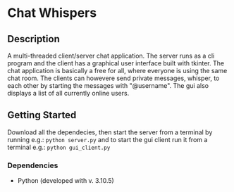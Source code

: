 # Chat Whispers

## Description

A multi-threaded client/server chat application. The server runs as a cli program and the client has a graphical user interface built with tkinter. The chat application is basically a free for all, where everyone is using the same chat room. The clients can howevere send private messages, whisper, to each other by starting the messages with "@username". The gui also displays a list of all currently online users.

## Getting Started

Download all the dependecies, then start the server from a terminal by running e.g.: ```python server.py``` and to start the gui client run it from a terminal e.g.: ```python gui_client.py```

### Dependencies

* Python (developed with v. 3.10.5)

